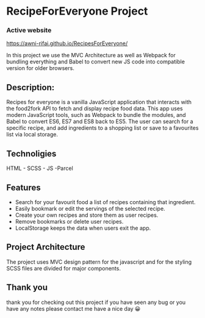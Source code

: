 # RecipeForEveryone Project
### Active website
https://awni-rifai.github.io/RecipesForEveryone/


In this project we use the MVC Architecture as well as Webpack for bundling everything and Babel to convert new JS code into compatible version for older browsers.
## Description:
Recipes for everyone is a vanilla JavaScript application that interacts with the food2fork API to fetch and display recipe food data. This app uses modern JavaScript tools, such as Webpack to bundle the modules, and Babel to convert ES6, ES7 and ES8 back to ES5. The user can search for a specific recipe, and add ingredients to a shopping list or save to a favourites list via local storage.
## Technoligies
HTML - SCSS - JS -Parcel
## Features 
* Search for your favourit food a list of recipes containing that ingredient.
* Easily bookmark or edit the servings of the selected recipe.
* Create your own recipes and store them as user recipes.
* Remove bookmarks or delete user recipes.
* LocalStorage keeps the data when users exit the app.

## Project Architecture
The project uses MVC design pattern for the javascript and for the styling SCSS files are divided for major components.

## Thank you 
thank you for checking out this project if you have seen any bug or you have any notes please contact me 
have a nice day :grinning:


